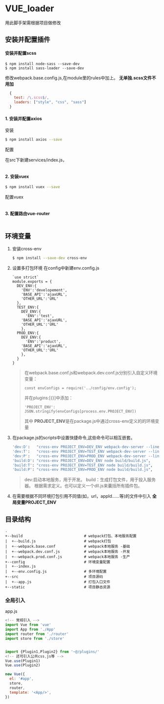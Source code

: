 # VUE_loader

用此脚手架需根据项目做修改

## 安装并配置插件

#### 安装并配置scss

```shell 
$ npm install node-sass --save-dev
$ npm install sass-loader --save-dev
````

修改webpack.base.config.js,在module里的rules中加上。 **无单独.scss文件不用加**
```js
  {
    test: /\.scss$/,
    loaders: ["style", "css", "sass"]
  }
```

#### 1. 安装并配置axios

  安装
  ```bash
  $ npm install axios --save
  ```
    
  配置

  在src下新建services/index.js，
  ```
  ```

#### 2. 安装vuex
  ```bash
  $ npm install vuex --save
  ```
  配置vuex
  ```
  ```

#### 3. 配置路由vue-router
  ```bash
  ```

## 环境变量

1. 安装cross-env
    ```bash
    $ npm install --save-dev cross-env
    ```
2. 设置多打包环境
    在config中新建env.config.js
    ```
    `use strict`
    module.exports = {
      DEV_ENV:{
        'ENV':'developement',
        'BASE_API':'ajaxURL',
        'OTHER_URL':'URL'
      },
      TEST_ENV:{
        DEV_ENV:{
          'ENV':'test',
        'BASE_API':'ajaxURL',
        'OTHER_URL':'URL'
        },
      PROD_ENV:{
        DEV_ENV:{
          'ENV':'product',
        'BASE_API':'ajaxURL',
        'OTHER_URL':'URL'
        },
      }
    }
    ```
    
    > 在webpack.base.conf.js和webpack.dev.conf.js分别引入自定义环境变量：
    > ```
    > const envConfigs = require('../config/env.config');
    > ```
    > 并在plugins:[{}]中添加：
    > ```
    > 'PROJECT_ENV': JSON.stringify(envConfigs[process.env.PROJECT_ENV])
    > ```
    > 其中 **PROJECT_ENV**是在package.js中通过cross-env定义的的环境变量

3. 在package.js的scripts中设置快捷命令,这些命令可以相互嵌套。
    ```bash
    'dev:D':   "cross-env PROJECT_ENV=DEV_ENV webpack-dev-server --line --progress --config build/webpack.dev.conf.js",
    'dev:T':   "cross-env PROJECT_ENV=TEST_ENV webpack-dev-server --line --progress --config build/webpack.dev.conf.js",
    'dev:P':   "cross-env PROJECT_ENV=PROD_ENV webpack-dev-server --line --progress --config build/webpack.dev.conf.js",
    'build:D': "cross-env PROJECT_ENV=DEV_ENV node build/build.js",
    'build:T': "cross-env PROJECT_ENV=TEST_ENV node build/build.js",
    'build:P': "cross-env PROJECT_ENV=PROD_ENV node build/build.js",
    ```
    > dev:启动本地服务，用于开发。
    > build：生成打包文件，用于投入服务器。
    > 根据需求定义。也可以定义一个dll.js来囊括所有插件包。


4. 在需要根据不同环境打包引用不同值(如，url，appId......等)的文件中引入 **全局变量PROJECT_ENV**


## 目录结构

```
.
+--build                            # webpack打包、本地服务配置
|  +--build.js                      # webpack打包
|  +--webpack.base.conf             # webpack本地服务 -基础
|  +--webpack.dev.conf.js           # webpack本地服务 -开发
|  +--webpack.prod.conf.js          # webpack本地服务 -生产
+--config                           # 环境变量配置
|  +--index.js
|  +--env.config.js                 # 多环境配置
+--src                              # 项目源码
|  +--app.js                        # 打包入口文件
+--static                           # 项目静态资源
```

### 全局引入
app.js
```js
<!-- 常规引入 -->
import Vue from 'vue'
import App from './App'
import router from './router'
import store from './store'


import {Plugin1,Plugin2} from '~@/plugins/'
<!-- 还可引入公共css,js等 -->
Vue.use(Plugin1)
Vue.use(Plugin2)

new Vue({
  el: '#app',
  store,
  router,
  template: '<App/>',
})

```